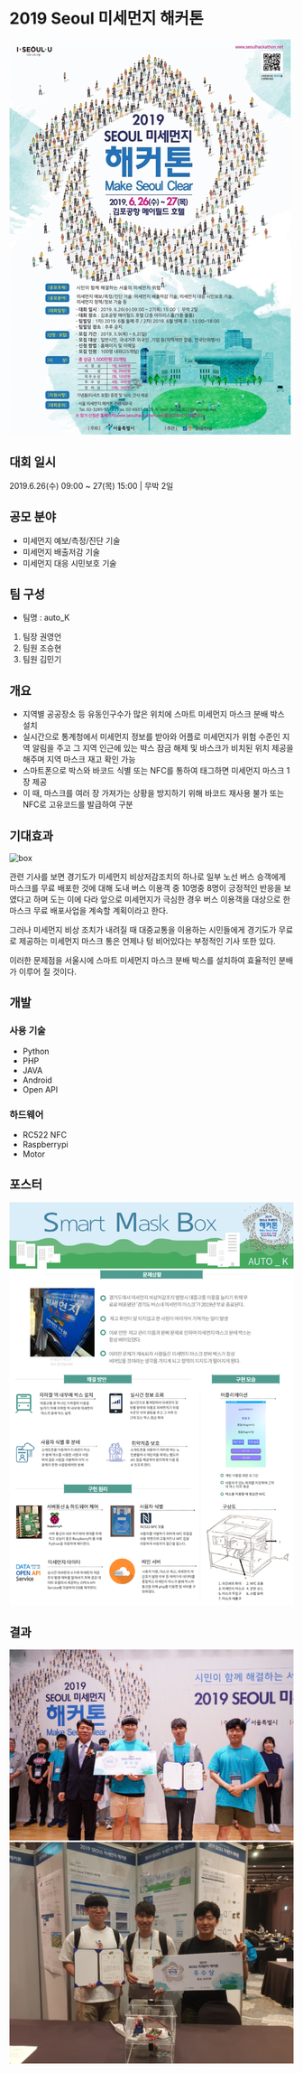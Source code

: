 # 2019 Seoul 미세먼지 해커톤
![posetr](https://github.com/kyu9341/FineDust-Hackathon/blob/master/picture/poster.jpg)
## 대회 일시
2019.6.26(수) 09:00 ~ 27(목) 15:00 | 무박 2일
## 공모 분야
- 미세먼지 예보/측정/진단 기술
- 미세먼지 배출저감 기술
- 미세먼지 대응 시민보호 기술

## 팀 구성
- 팀명 : auto_K
1. 팀장 권영언
2. 팀원 조승현
3. 팀원 김민기

## 개요
- 지역별 공공장소 등 유동인구수가 많은 위치에 스마트 미세먼지 마스크 분배 박스 설치
- 실시간으로 통계청에서 미세먼지 정보를 받아와 어플로 미세먼지가 위험 수준인 지역 알림을 주고 그 지역 인근에 있는 박스 잠금 해제 및 바스크가 비치된 위치 제공을 해주며 지역 마스크 재고 확인 가능
- 스마트폰으로 박스와 바코드 식별 또는 NFC를 통하여 태그하면 미세먼지 마스크 1장 제공
- 이 때, 마스크를 여러 장 가져가는 상황을 방지하기 위해 바코드 재사용 불가 또는 NFC로 고유코드를 발급하여 구분

## 기대효과
![box](https://github.com/wjrmffldrhrl/hackathon/blob/master/%EB%AF%B8%EC%84%B8%EB%A8%BC%EC%A7%80%20%EC%83%81%EC%9E%90.png)  

관련 기사를 보면 경기도가 미세먼지 비상저감조치의 하나로 일부 노선 버스 승객에게 마스크를 무료 배포한 것에 대해 도내 버스 이용객 중 10명중 8명이 긍정적인 반응을 보였다고 하며 도는 이에 다라 앞으로 미세먼지가 극심한 경우 버스 이용객을 대상으로 한 마스크 무료 배포사업을 계속할 계획이라고 한다.  

그러나 미세먼지 비상 조치가 내려질 때 대중교통을 이용하는 시민들에게 경기도가 무료로 제공하는 미세먼지 마스크 통은 언제나 텅 비어있다는 부정적인 기사 또한 있다.   

이러한 문제점을 서울시에 스마트 미세먼지 마스크 분배 박스를 설치하여 효율적인 분배가 이루어 질 것이다.

## 개발
### 사용 기술
- Python
- PHP
- JAVA
- Android
- Open API

### 하드웨어
- RC522 NFC
- Raspberrypi
- Motor

## 포스터
![posetr_final](https://github.com/kyu9341/FineDust-Hackathon/blob/master/picture/poster_final.jpg)



## 결과
![picture2](https://github.com/kyu9341/FineDust-Hackathon/blob/master/picture/picture2.png)
![picture1](https://github.com/kyu9341/FineDust-Hackathon/blob/master/picture/picture1.png)



